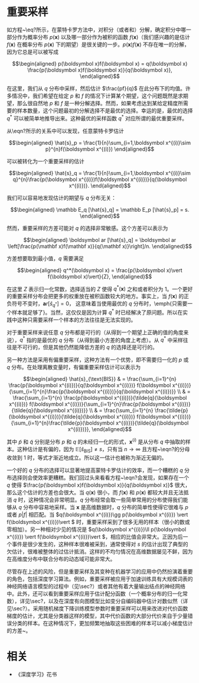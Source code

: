 

# 重要采样


如方程~\eq?所示，在蒙特卡罗方法中，对积分（或者和）分解，确定积分中哪一部分作为概率分布 $p(\boldsymbol x)$ 以及哪一部分作为被积的函数 $f(\boldsymbol x)$（我们感兴趣的是估计 $f(\boldsymbol x)$ 在概率分布 $p(\boldsymbol x)$ 下的期望）是很关键的一步。$p(\boldsymbol x)f(\boldsymbol x)$ 不存在唯一的分解，因为它总是可以被写成

$$\begin{aligned}
p(\boldsymbol x)f(\boldsymbol x) = q(\boldsymbol x) \frac{p(\boldsymbol x)f(\boldsymbol x)}{q(\boldsymbol x)},
\end{aligned}$$

在这里，我们从 $q$ 分布中采样，然后估计 $\frac{pf}{q}$ 在此分布下的均值。许多情况中，我们希望在给定 $p$ 和 $f$ 的情况下计算某个期望，这个问题既然是求期望，那么很自然地 $p$ 和 $f$ 是一种分解选择。然而，如果考虑达到某给定精度所需要的样本数量，这个问题最初的分解选择不是最优的选择。幸运的是，最优的选择 $q^*$ 可以被简单地推导出来。这种最优的采样函数 $q^*$ 对应所谓的最优重要采样。



从\eqn?所示的关系中可以发现，任意蒙特卡罗估计


$$\begin{aligned}
\hat{s}_p = \frac{1}{n}\sum_{i=1,\boldsymbol x^{(i)}\sim p}^{n}f(\boldsymbol x^{(i)})
\end{aligned}$$


可以被转化为一个重要采样的估计


$$\begin{aligned}
\hat{s}_q = \frac{1}{n}\sum_{i=1,\boldsymbol x^{(i)}\sim q}^{n}\frac{p(\boldsymbol x^{(i)})f(\boldsymbol x^{(i)})}{q(\boldsymbol x^{(i)})}.
\end{aligned}$$


我们可以容易地发现估计的期望与 $q$ 分布无关：


$$\begin{aligned}
\mathbb E_q [\hat{s}_q] = \mathbb E_p [\hat{s}_p] = s.
\end{aligned}$$


然而，重要采样的方差可能对 $q$ 的选择非常敏感。这个方差可以表示为


$$\begin{aligned}
\boldsymbol ar [\hat{s}_q] = \boldsymbol ar \left[\frac{p(\mathbf x)f(\mathbf x)}{q(\mathbf x)}\right]/n.
\end{aligned}$$


方差想要取到最小值，$q$ 需要满足

$$\begin{aligned}
q^*(\boldsymbol x) = \frac{p(\boldsymbol x)\vert f(\boldsymbol x)\vert}{Z},
\end{aligned}$$



在这里 $Z$ 表示归一化常数，选择适当的 $Z$ 使得 $q^*(\boldsymbol x)$ 之和或者积分为 $1$。一个更好的重要采样分布会把更多的权重放在被积函数较大的地方。事实上，当 $f(\boldsymbol x)$ 的正负符号不变时，$\boldsymbol ar[\hat{s}_{q^*}]=0$， 这意味着当使用最优的 $q$ 分布时，\emph{只需要一个样本就足够了}。当然，这仅仅是因为计算 $q^*$ 时已经解决了原问题。所以在实践中这种只需要采样一个样本的方法往往是无法实现的。



对于重要采样来说任意 $q$ 分布都是可行的（从得到一个期望上正确的值的角度来说），$q^*$ 指的是最优的 $q$ 分布（从得到最小方差的角度上考虑）。从 $q^*$ 中采样往往是不可行的，但是其他仍然能降低方差的 $q$ 的选择还是可行的。



另一种方法是采用有偏重要采样，这种方法有一个优势，即不需要归一化的 $p$ 或 $q$ 分布。在处理离散变量时，有偏重要采样估计可以表示为


$$\begin{aligned}
\hat{s}_{\text{BIS}} & = \frac{\sum_{i=1}^{n} \frac{p(\boldsymbol x^{(i)})}{q(\boldsymbol x^{(i)})} f(\boldsymbol x^{(i)})}{\sum_{i=1}^{n}\frac{p(\boldsymbol x^{(i)})}{q(\boldsymbol x^{(i)})}} \\
& = \frac{\sum_{i=1}^{n} \frac{p(\boldsymbol x^{(i)})}{\tilde{q}(\boldsymbol x^{(i)})} f(\boldsymbol x^{(i)})}{\sum_{i=1}^{n}\frac{p(\boldsymbol x^{(i)})}{\tilde{q}(\boldsymbol x^{(i)})}} \\
& = \frac{\sum_{i=1}^{n} \frac{\tilde{p}(\boldsymbol x^{(i)})}{\tilde{q}(\boldsymbol x^{(i)})} f(\boldsymbol x^{(i)})}{\sum_{i=1}^{n}\frac{\tilde{p}(\boldsymbol x^{(i)})}{\tilde{q}(\boldsymbol x^{(i)})}},
\end{aligned}$$


其中 $\tilde{p}$ 和 $\tilde{q}$ 分别是分布 ${p}$ 和 ${q}$ 的未经归一化的形式，$\boldsymbol x^{(i)}$ 是从分布 ${q}$ 中抽取的样本。这种估计是有偏的，因为 $\mathbb E[\hat{s}_{\text{BIS}}]\neq s$，只有当 $n \to \infty$ 且方程~\eqn?的分母收敛到 $1$ 时，等式才渐近地成立。所以这一估计也被称为渐近无偏的。



一个好的 $q$ 分布的选择可以显著地提高蒙特卡罗估计的效率，而一个糟糕的 $q$ 分布选择则会使效率更糟糕。我们回过头来看看方程~\eqn?会发现，如果存在一个 $q$ 使得 $\frac{p(\boldsymbol x)f(\boldsymbol x)}{q(\boldsymbol x)}$ 很大，那么这个估计的方差也会很大。当 $q(\boldsymbol x)$ 很小，而 $f(\boldsymbol x)$ 和 $p(\boldsymbol x)$ 都较大并且无法抵消 $q$ 时，这种情况会非常明显。$q$ 分布经常会取一些简单常用的分布使得我们能够从 $q$ 分布中容易地采样。当 $\boldsymbol x$ 是高维数据时，$q$ 分布的简单性使得它很难与 $p$ 或者 $p\vert f\vert$ 相匹配。当 $q(\boldsymbol x^{(i)})\gg p(\boldsymbol x^{(i)}) \vert f(\boldsymbol x^{(i)})\vert $ 时，重要采样采到了很多无用的样本（很小的数或零相加）。另一种相对少见的情况是 $q(\boldsymbol x^{(i)})\ll p(\boldsymbol x^{(i)}) \vert f(\boldsymbol x^{(i)})\vert $，相应的比值会非常大。正因为后一个事件是很少发生的，这种样本很难被采到，通常使得对 $s$ 的估计出现了典型的欠估计，很难被整体的过估计抵消。这样的不均匀情况在高维数据屡见不鲜，因为在高维度分布中联合分布的动态域可能非常大。




尽管存在上述的风险，但是重要采样及其变种在机器学习的应用中仍然扮演着重要的角色，包括深度学习算法。例如，重要采样被应用于加速训练具有大规模词表的神经网络语言模型的过程中（见\sec?）或者其他有着大量输出结点的神经网络中。此外，还可以看到重要采样应用于估计配分函数（一个概率分布的归一化常数），详见\sec?，以及在深度有向图模型比如变分自编码器中估计对数似然（详见\sec?）。采用随机梯度下降训练模型参数时重要采样可以用来改进对代价函数梯度的估计，尤其是分类器这样的模型，其中代价函数的大部分代价来自于少量错误分类的样本。在这种情况下，更加频繁地抽取这些困难的样本可以减小梯度估计的方差~。





# 相关

- 《深度学习》花书
